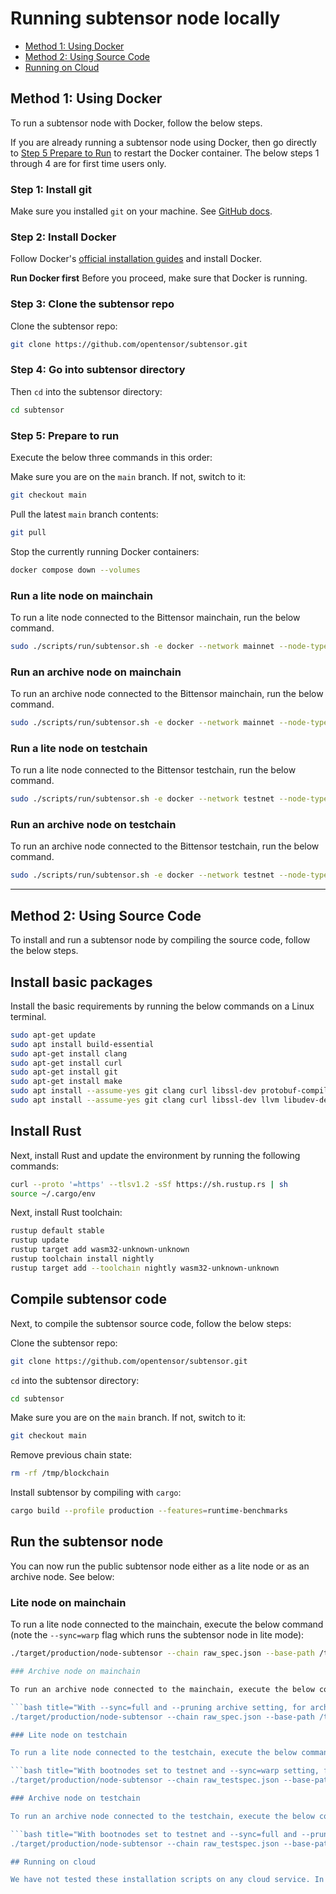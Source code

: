 # Running subtensor node locally

- [Method 1: Using Docker](#method-1-using-docker)
- [Method 2: Using Source Code](#method-2-using-source-code)
- [Running on Cloud](#running-on-cloud)

## Method 1: Using Docker

To run a subtensor node with Docker, follow the below steps.

If you are already running a subtensor node using Docker, then go directly to [Step 5 Prepare to Run](#step-5-prepare-to-run) to restart the Docker container. The below steps 1 through 4 are for first time users only.

### Step 1: Install git

Make sure you installed `git` on your machine. See [GitHub docs](https://docs.github.com/en/get-started).

### Step 2: Install Docker

Follow Docker's [official installation guides](https://docs.docker.com/engine/install/) and install Docker.

**Run Docker first**
Before you proceed, make sure that Docker is running.

### Step 3: Clone the subtensor repo

Clone the subtensor repo:

```bash
git clone https://github.com/opentensor/subtensor.git
```

### Step 4: Go into subtensor directory

Then `cd` into the subtensor directory:

```bash
cd subtensor
```

### Step 5: Prepare to run

Execute the below three commands in this order:

Make sure you are on the `main` branch. If not, switch to it:

```bash
git checkout main
```

Pull the latest `main` branch contents:

```bash
git pull
```

Stop the currently running Docker containers:

```bash
docker compose down --volumes
```

### Run a lite node on mainchain

To run a lite node connected to the Bittensor mainchain, run the below command.

```bash
sudo ./scripts/run/subtensor.sh -e docker --network mainnet --node-type lite
```

### Run an archive node on mainchain

To run an archive node connected to the Bittensor mainchain, run the below command.

```bash
sudo ./scripts/run/subtensor.sh -e docker --network mainnet --node-type archive
```

### Run a lite node on testchain

To run a lite node connected to the Bittensor testchain, run the below command.

```bash
sudo ./scripts/run/subtensor.sh -e docker --network testnet --node-type lite
```

### Run an archive node on testchain

To run an archive node connected to the Bittensor testchain, run the below command.

```bash
sudo ./scripts/run/subtensor.sh -e docker --network testnet --node-type archive
```

---

## Method 2: Using Source Code

To install and run a subtensor node by compiling the source code, follow the below steps.

## Install basic packages

Install the basic requirements by running the below commands on a Linux terminal.

```bash title="On Linux"
sudo apt-get update
sudo apt install build-essential
sudo apt-get install clang
sudo apt-get install curl
sudo apt-get install git
sudo apt-get install make
sudo apt install --assume-yes git clang curl libssl-dev protobuf-compiler
sudo apt install --assume-yes git clang curl libssl-dev llvm libudev-dev make protobuf-compiler
```

## Install Rust

Next, install Rust and update the environment by running the following commands:

```bash
curl --proto '=https' --tlsv1.2 -sSf https://sh.rustup.rs | sh
source ~/.cargo/env
```

Next, install Rust toolchain:

```bash
rustup default stable
rustup update
rustup target add wasm32-unknown-unknown
rustup toolchain install nightly
rustup target add --toolchain nightly wasm32-unknown-unknown
```

## Compile subtensor code

Next, to compile the subtensor source code, follow the below steps:

Clone the subtensor repo:

```bash
git clone https://github.com/opentensor/subtensor.git
```

`cd` into the subtensor directory:

```bash
cd subtensor
```

Make sure you are on the `main` branch. If not, switch to it:

```bash
git checkout main
```

Remove previous chain state:

```bash
rm -rf /tmp/blockchain
```

Install subtensor by compiling with `cargo`:

```bash
cargo build --profile production --features=runtime-benchmarks
```

## Run the subtensor node

You can now run the public subtensor node either as a lite node or as an archive node. See below:

### Lite node on mainchain

To run a lite node connected to the mainchain, execute the below command (note the `--sync=warp` flag which runs the subtensor node in lite mode):

```bash title="With --sync=warp setting, for lite node"
./target/production/node-subtensor --chain raw_spec.json --base-path /tmp/blockchain --sync=warp --port 30333 --max-runtime-instances 32 --rpc-max-response-size 2048 --rpc-cors all --rpc-port 9944 --bootnodes /ip4/13.58.175.193/tcp/30333/p2p/12D3KooWDe7g2JbNETiKypcKT1KsCEZJbTzEHCn8hpd4PHZ6pdz5 --no-mdns --in-peers 8000 --out-peers 8000 --prometheus-external --rpc-external

### Archive node on mainchain

To run an archive node connected to the mainchain, execute the below command (note the `--sync=full` which syncs the node to the full chain and `--pruning archive` flags, which disables the node's automatic pruning of older historical data):

```bash title="With --sync=full and --pruning archive setting, for archive node"
./target/production/node-subtensor --chain raw_spec.json --base-path /tmp/blockchain --sync=full --pruning archive --port 30333 --max-runtime-instances 32 --rpc-max-response-size 2048 --rpc-cors all --rpc-port 9944 --bootnodes /ip4/13.58.175.193/tcp/30333/p2p/12D3KooWDe7g2JbNETiKypcKT1KsCEZJbTzEHCn8hpd4PHZ6pdz5 --no-mdns --in-peers 8000 --out-peers 8000 --prometheus-external --rpc-external

### Lite node on testchain

To run a lite node connected to the testchain, execute the below command:

```bash title="With bootnodes set to testnet and --sync=warp setting, for lite node."
./target/production/node-subtensor --chain raw_testspec.json --base-path /tmp/blockchain --sync=warp --port 30333 --max-runtime-instances 32 --rpc-max-response-size 2048 --rpc-cors all --rpc-port  9944 --bootnodes /dns/bootnode.test.finney.opentensor.ai/tcp/30333/p2p/12D3KooWPM4mLcKJGtyVtkggqdG84zWrd7Rij6PGQDoijh1X86Vr --no-mdns --in-peers 8000 --out-peers 8000 --prometheus-external --rpc-external

### Archive node on testchain

To run an archive node connected to the testchain, execute the below command:

```bash title="With bootnodes set to testnet and --sync=full and --pruning archive setting, for archive node"
./target/production/node-subtensor --chain raw_testspec.json --base-path /tmp/blockchain --sync=full --pruning archive --port 30333 --max-runtime-instances 32 --rpc-max-response-size 2048 --rpc-cors all --rpc-port 9944 --bootnodes /dns/bootnode.test.finney.opentensor.ai/tcp/30333/p2p/12D3KooWPM4mLcKJGtyVtkggqdG84zWrd7Rij6PGQDoijh1X86Vr --no-mdns --in-peers 8000 --out-peers 8000 --prometheus-external --rpc-external

## Running on cloud

We have not tested these installation scripts on any cloud service. In addition, if you are using Runpod cloud service, then note that this service is already [containerized](https://docs.runpod.io/pods/overview). Hence, the only option available to you is to compile from the source, as described in the above [Method 2: Using Source Code](#method-2-using-source-code) section. Note that these scripts have not been tested on Runpod.
